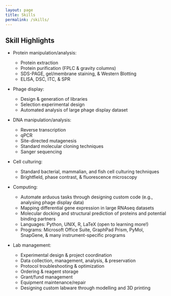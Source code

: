 ```yaml
---
layout: page
title: Skills
permalink: /skills/
---
```


## Skill Highlights
   
* Protein manipulation/analysis:
   * Protein extraction
   * Protein purification (FPLC & gravity columns)
   * SDS-PAGE, gel/membrane staining, & Western Blotting
   * ELISA, DSC, ITC, & SPR
     
* Phage display:
   * Design & generation of libraries
   * Selection experimental design
   * Automated analysis of large phage display dataset
   
* DNA manipulation/analysis:
   * Reverse transcription
   * qPCR
   * Site-directed mutagenesis
   * Standard molecular cloning techniques
   * Sanger sequencing

* Cell culturing:
   * Standard bacterial, mammalian, and fish cell culturing techniques
   * Brightfield, phase contrast, & fluorescence microscopy

* Computing:
   * Automate arduous tasks through designing custom code (e.g., analysing phage display data)
   * Mapping differential gene expression in large RNAseq datasets
   * Molecular docking and structural prediction of proteins and potential binding partners
   * Languages: Python, UNIX, R, LaTeX (open to learning more!)
   * Programs: Microsoft Office Suite, GraphPad Prism, PyMol, SnapGene, & many instrument-specific programs

* Lab management:
   * Experimental design & project coordination
   * Data collection, management, analysis, & preservation
   * Protocol troubleshooting & optimization
   * Ordering & reagent storage
   * Grant/fund management
   * Equipment maintenance/repair
   * Designing custom labware through modelling and 3D printing
